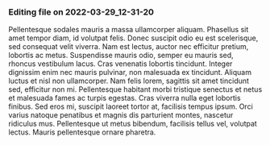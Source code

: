 

### Editing file on 2022-03-29_12-31-20

Pellentesque sodales mauris a massa ullamcorper aliquam. Phasellus sit amet tempor diam, id volutpat felis. Donec suscipit odio eu est scelerisque, sed consequat velit viverra. Nam est lectus, auctor nec efficitur pretium, lobortis ac metus. Suspendisse mauris odio, semper eu mauris sed, rhoncus vestibulum lacus. Cras venenatis lobortis tincidunt. Integer dignissim enim nec mauris pulvinar, non malesuada ex tincidunt. Aliquam luctus et nisl non ullamcorper. Nam felis lorem, sagittis sit amet tincidunt sed, efficitur non mi. Pellentesque habitant morbi tristique senectus et netus et malesuada fames ac turpis egestas. Cras viverra nulla eget lobortis finibus. Sed eros mi, suscipit laoreet tortor at, facilisis tempus ipsum. Orci varius natoque penatibus et magnis dis parturient montes, nascetur ridiculus mus. Pellentesque ut metus bibendum, facilisis tellus vel, volutpat lectus. Mauris pellentesque ornare pharetra.


